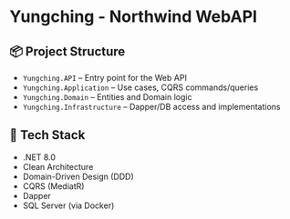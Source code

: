 # Yungching - Northwind WebAPI

## 📦 Project Structure

-   `Yungching.API` – Entry point for the Web API
-   `Yungching.Application` – Use cases, CQRS commands/queries
-   `Yungching.Domain` – Entities and Domain logic
-   `Yungching.Infrastructure` – Dapper/DB access and implementations

## 🔧 Tech Stack

-   .NET 8.0
-   Clean Architecture
-   Domain-Driven Design (DDD)
-   CQRS (MediatR)
-   Dapper
-   SQL Server (via Docker)
